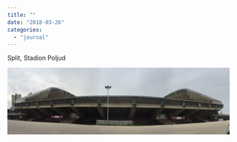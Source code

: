 ```yaml
---
title: ""
date: "2018-03-26"
categories: 
  - "journal"
---
```


Split, Stadion Poljud

![](images/7d88edba8a.jpg)
